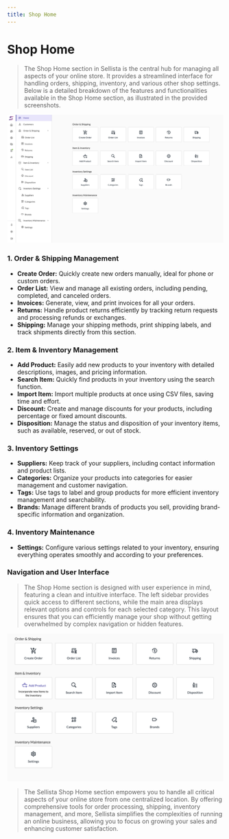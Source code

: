 ```yaml
---
title: Shop Home
---
```



# Shop Home

> The Shop Home section in Sellista is the central hub for managing all aspects of your online store. It provides a streamlined interface for handling orders, shipping, inventory, and various other shop settings. Below is a detailed breakdown of the features and functionalities available in the Shop Home section, as illustrated in the provided screenshots.

![alt text](image-5.png)


### 1. Order & Shipping Management

- **Create Order:** Quickly create new orders manually, ideal for phone or custom orders.
- **Order List:** View and manage all existing orders, including pending, completed, and canceled orders.
- **Invoices:** Generate, view, and print invoices for all your orders.
- **Returns:** Handle product returns efficiently by tracking return requests and processing refunds or exchanges.
- **Shipping:** Manage your shipping methods, print shipping labels, and track shipments directly from this section.

### 2. Item & Inventory Management

- **Add Product:** Easily add new products to your inventory with detailed descriptions, images, and pricing information.
- **Search Item:** Quickly find products in your inventory using the search function.
- **Import Item:** Import multiple products at once using CSV files, saving time and effort.
- **Discount:** Create and manage discounts for your products, including percentage or fixed amount discounts.
- **Disposition:** Manage the status and disposition of your inventory items, such as available, reserved, or out of stock.

### 3. Inventory Settings

- **Suppliers:** Keep track of your suppliers, including contact information and product lists.
- **Categories:** Organize your products into categories for easier management and customer navigation.
- **Tags:** Use tags to label and group products for more efficient inventory management and searchability.
- **Brands:** Manage different brands of products you sell, providing brand-specific information and organization.

### 4. Inventory Maintenance

- **Settings:** Configure various settings related to your inventory, ensuring everything operates smoothly and according to your preferences.

### Navigation and User Interface

> The Shop Home section is designed with user experience in mind, featuring a clean and intuitive interface. The left sidebar provides quick access to different sections, while the main area displays relevant options and controls for each selected category. This layout ensures that you can efficiently manage your shop without getting overwhelmed by complex navigation or hidden features.

![alt text](image-27.png)

> The Sellista Shop Home section empowers you to handle all critical aspects of your online store from one centralized location. By offering comprehensive tools for order processing, shipping, inventory management, and more, Sellista simplifies the complexities of running an online business, allowing you to focus on growing your sales and enhancing customer satisfaction.